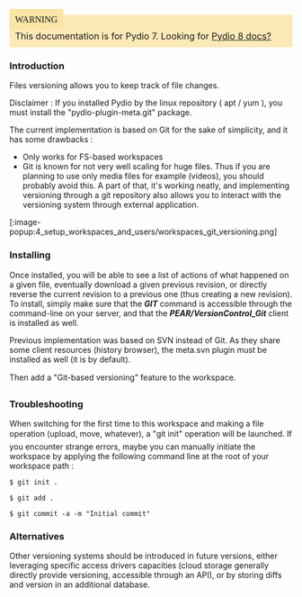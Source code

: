 <div style="background-color: #fbe9b7;font-size: 16px;">
<span style="background-color: #fae4a6;padding: 10px;font-family: FuturaT-Demi;">WARNING</span>
<span style="padding: 10px;display: inline-block;">This documentation is for Pydio 7. Looking for <a href="https://pydio.com/en/docs/v8/files-versionning">Pydio 8 docs?</a></span>
</div>

### Introduction
Files versioning allows you to keep track of file changes.

Disclaimer : If you installed Pydio by the linux repository ( apt / yum ), you must install the "pydio-plugin-meta.git" package.

The current implementation is based on Git for the sake of simplicity, and it has some drawbacks :

+ Only works for FS-based workspaces
+ Git is known for not very well scaling for huge files. Thus if you are planning to use only media files for example (videos), you should probably avoid this.
A part of that, it's working neatly, and implementing versioning through a git repository also allows you to interact with the versioning system through external application.

[:image-popup:4_setup_workspaces_and_users/workspaces_git_versioning.png]

### Installing
Once installed, you will be able to see a list of actions of what happened on a given file, eventually download a given previous revision, or directly reverse the current revision to a previous one (thus creating a new revision). To install, simply make sure that the **_GIT_** command is accessible through the command-line on your server, and that the **_PEAR/VersionControl_Git_** client is installed as well.

Previous implementation was based on SVN instead of Git. As they share some client resources (history browser), the meta.svn plugin must be installed as well (it is by default).

Then add a "Git-based versioning" feature to the workspace.

### Troubleshooting
When switching for the first time to this workspace and making a file operation (upload, move, whatever), a "git init" operation will be launched. If you encounter strange errors, maybe you can manually initiate the workspace by applying the following command line at the root of your workspace path :

`$ git init .`

`$ git add .`

`$ git commit -a -m "Initial commit"`

### Alternatives
Other versioning systems should be introduced in future versions, either leveraging specific access drivers capacities (cloud storage generally directly provide versioning, accessible through an API), or by storing diffs and version in an additional database.
